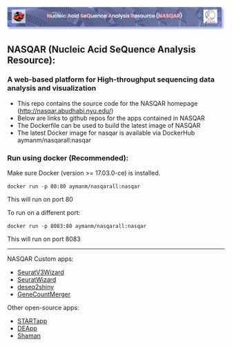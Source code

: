 ![alt text](nasqar_bar.png "NASQAR")

## NASQAR (Nucleic Acid SeQuence Analysis Resource): 
### A web-based platform for High-throughput sequencing data analysis and visualization
- This repo contains the source code for the NASQAR homepage (http://nasqar.abudhabi.nyu.edu/)
- Below are links to github repos for the apps contained in NASQAR
- The Dockerfile can be used to build the latest image of NASQAR
- The latest Docker image for nasqar is available via DockerHub aymanm/nasqarall:nasqar

### Run using docker (Recommended):
Make sure Docker (version >= 17.03.0-ce) is installed.
```
docker run -p 80:80 aymanm/nasqarall:nasqar
```
This will run on port 80

To run on a different port:
```
docker run -p 8083:80 aymanm/nasqarall:nasqar
```
This will run on port 8083

---
NASQAR Custom apps:
- [SeuratV3Wizard](https://github.com/nasqar/seuratv3wizard)
- [SeuratWizard](https://github.com/nasqar/SeuratWizard)
- [deseq2shiny](https://github.com/nasqar/deseq2shiny)
- [GeneCountMerger](https://github.com/nasqar/GeneCountMerger)

Other open-source apps:
- [STARTapp](https://github.com/jminnier/STARTapp)
- [DEApp](https://github.com/yan-cri/DEApp)
- [Shaman](https://github.com/aghozlane/shaman)

